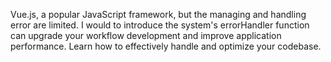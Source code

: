 Vue.js, a popular JavaScript framework, but the managing and handling error are limited. I would to introduce the system's errorHandler function can upgrade your workflow development and improve application performance. Learn how to effectively handle and optimize your codebase.
